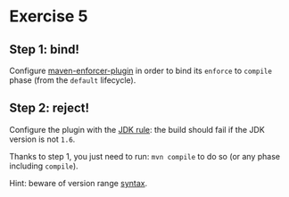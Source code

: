 # Exercise 5

## Step 1: bind!

Configure [maven-enforcer-plugin](http://maven.apache.org/enforcer/maven-enforcer-plugin/) in order to bind its `enforce` to `compile` phase (from the `default` lifecycle).

## Step 2: reject!

Configure the plugin with the [JDK rule](http://maven.apache.org/enforcer/enforcer-rules/requireJavaVersion.html): the build should fail if the JDK version is not `1.6`.

Thanks to step 1, you just need to run: `mvn compile` to do so (or any phase including `compile`).

Hint: beware of version range [syntax](http://maven.apache.org/enforcer/enforcer-rules/versionRanges.html).
